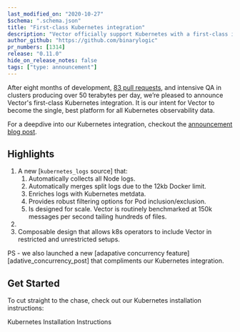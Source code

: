 ```yaml
---
last_modified_on: "2020-10-27"
$schema: ".schema.json"
title: "First-class Kubernetes integration"
description: "Vector officially support Kubernetes with a first-class integration."
author_github: "https://github.com/binarylogic"
pr_numbers: [1314]
release: "0.11.0"
hide_on_release_notes: false
tags: ["type: announcement"]
---
```


After eight months of development, [83 pull requests][kubernetes_pull_requests],
and intensive QA in clusters producing over 50 terabytes per day, we’re pleased
to announce Vector's first-class Kubernetes integration. It is our intent for
Vector to become the single, best platform for all Kubernetes observability
data.

For a deepdive into our Kubernetes integration, checkout the
[announcement blog post][announcement_post].

## Highlights

1. A new [`kubernetes_logs` source] that:
   1. Automatically collects all Node logs.
   2. Automatically merges split logs due to the 12kb Docker limit.
   3. Enriches logs with Kubernetes metdata.
   4. Provides robust filtering options for Pod inclusion/exclusion.
   5. Is designed for scale. Vector is routinely benchmarked at 150k messages
      per second tailing hundreds of files.
2.
3. Composable design that allows k8s operators to include Vector in restricted
   and unrestricted setups.

PS - we also launched a new [adapative concurrency feature][adative_concurrency_post]
that compliments our Kubernetes integration.

## Get Started

To cut straight to the chase, check out our Kubernetes installation instructions:

<Jump to="/docs/setup/installation/platforms/kubernetes/#install">Kubernetes Installation Instructions</Jump>

[announcement_post]: TODO
[installation_docs]: TODO
[kubernetes_pull_requests]: TODO
